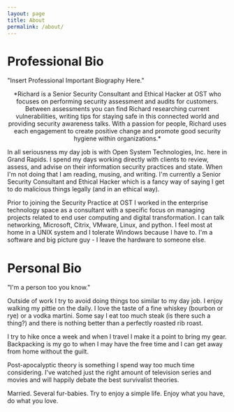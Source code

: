 ```yaml
---
layout: page
title: About
permalink: /about/
---
```


# Professional Bio

"Insert Professional Important Biography Here."

<center>*Richard is a Senior Security Consultant and Ethical Hacker at OST who focuses on performing security assessment and audits for customers. Between assessments you can find Richard researching current vulnerabilities, writing tips for staying safe in this connected world and providing security awareness talks. With a passion for people, Richard uses each engagement to create positive change and promote good security hygiene within organizations.*</center>

In all seriousness my day job is with Open System Technologies, Inc. here in Grand Rapids. I spend my days working directly with clients to review, assess, and advise on their information security practices and state. When I'm not doing that I am reading, musing, and writing. I'm currently a Senior Security Consultant and Ethical Hacker which is a fancy way of saying I get to do malicious things legally (and in an ethical way).

Prior to joining the Security Practice at OST I worked in the enterprise technology space as a consultant with a specific focus on managing projects related to end user computing and digital transformation. I can talk networking, Microsoft, Citrix, VMware, Linux, and python. I feel most at home in a UNIX system and I tolerate Windows because I have to. I'm a software and big picture guy - I leave the hardware to someone else.

# Personal Bio

"I'm a person too you know."

Outside of work I try to avoid doing things too similar to my day job. I enjoy walking my pittie on the daily. I love the taste of a fine whiskey (bourbon or rye) or a vodka martini. Some say I eat too much steak (is there such a thing?) and there is nothing better than a perfectly roasted rib roast.

I try to hike once a week and when I travel I make it a point to bring my gear. Backpacking is my go to when I may have the free time and I can get away from home without the guilt.

Post-apocalyptic theory is something I spend way too much time considering. I've watched just the right amount of television series and movies and will happily debate the best survivalist theories.

Married. Several fur-babies. Try to enjoy a simple life. Enjoy what you have, do what you love.